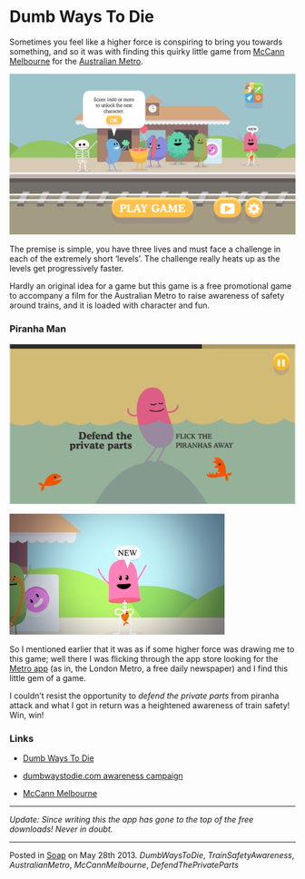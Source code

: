 # Dumb Ways To Die

Sometimes you feel like a higher force is conspiring to bring you towards something, and so it was with finding this quirky little game from [McCann Melbourne](http://www.mccann.com.au/) for the [Australian Metro](http://www.metrotrains.com.au/).

![Dumb Ways To Die](img/train.PNG "Dumb Ways To Die Metro Station")

The premise is simple, you have three lives and must face a challenge in each of the extremely short ‘levels’.  The challenge really heats up as the levels get progressively faster.  

Hardly an original idea for a game but this game is a free promotional game to accompany a film for the Australian Metro to raise awareness of safety around trains, and it is loaded with character and fun.

### Piranha Man

![Defend the private parts](img/defend.PNG "Don’t try this at home")

![Piranha Man](img/piranhaman.JPG "Piranha Man - particularly stupid")

So I mentioned earlier that it was as if some higher force was drawing me to this game; well there I was flicking through the app store looking for the [Metro app](http://metro.co.uk/2011/10/18/metro-on-mobile-how-to-get-metro-apps-on-iphone-ipad-and-android-187368/) (as in, the London Metro, a free daily newspaper) and I find this little gem of a game.

I couldn’t resist the opportunity to _defend the private parts_ from piranha attack and what I got in return was a heightened awareness of train safety!  Win, win!

### Links

* [Dumb Ways To Die](https://itunes.apple.com/gb/app/dumb-ways-to-die/id639930688?mt=8)

* [dumbwaystodie.com awareness campaign](http://dumbwaystodie.com/)

* [McCann Melbourne](http://www.mccann.com.au/)

---

_Update: Since writing this the app has gone to the top of the free downloads!  Never in doubt._

---

Posted in [Soap](../ "Soap") on May 28th 2013.  _DumbWaysToDie_, _TrainSafetyAwareness_, _AustralianMetro_, _McCannMelbourne_, _DefendThePrivateParts_
